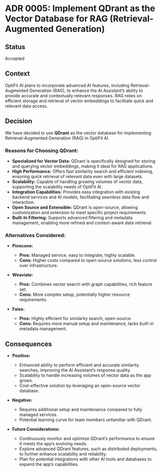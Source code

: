 # ADR 0005: Implement QDrant as the Vector Database for RAG (Retrieval-Augmented Generation)

## Status
Accepted

## Context
OptiFit AI plans to incorporate advanced AI features, including Retrieval-Augmented Generation (RAG), to enhance the AI Assistant’s ability to provide accurate and contextually relevant responses. RAG relies on efficient storage and retrieval of vector embeddings to facilitate quick and relevant data access.

## Decision
We have decided to use **QDrant** as the vector database for implementing Retrieval-Augmented Generation (RAG) in OptiFit AI.

### Reasons for Choosing QDrant:
- **Specialized for Vector Data:** QDrant is specifically designed for storing and querying vector embeddings, making it ideal for RAG applications.
- **High Performance:** Offers fast similarity search and efficient indexing, ensuring quick retrieval of relevant data even with large datasets.
- **Scalability:** Capable of handling growing volumes of vector data, supporting the scalability needs of OptiFit AI.
- **Integration Capabilities:** Provides easy integration with existing backend services and AI models, facilitating seamless data flow and interaction.
- **Open Source and Extensible:** QDrant is open-source, allowing customization and extension to meet specific project requirements.
- **Built-In Filtering:** Supports advanced filtering and metadata management, enabling more refined and context-aware data retrieval.

### Alternatives Considered:
- **Pinecone:**
  - **Pros:** Managed service, easy to integrate, highly scalable.
  - **Cons:** Higher costs compared to open-source solutions, less control over infrastructure.
  
- **Weaviate:**
  - **Pros:** Combines vector search with graph capabilities, rich feature set.
  - **Cons:** More complex setup, potentially higher resource requirements.
  
- **Faiss:**
  - **Pros:** Highly efficient for similarity search, open-source.
  - **Cons:** Requires more manual setup and maintenance, lacks built-in metadata management.

## Consequences
- **Positive:**
  - Enhanced ability to perform efficient and accurate similarity searches, improving the AI Assistant’s response quality.
  - Scalability to handle increasing volumes of vector data as the app grows.
  - Cost-effective solution by leveraging an open-source vector database.
  
- **Negative:**
  - Requires additional setup and maintenance compared to fully managed services.
  - Potential learning curve for team members unfamiliar with QDrant.
  
- **Future Considerations:**
  - Continuously monitor and optimize QDrant’s performance to ensure it meets the app’s evolving needs.
  - Explore advanced QDrant features, such as distributed deployments, to further enhance scalability and reliability.
  - Plan for potential integrations with other AI tools and databases to expand the app’s capabilities.

